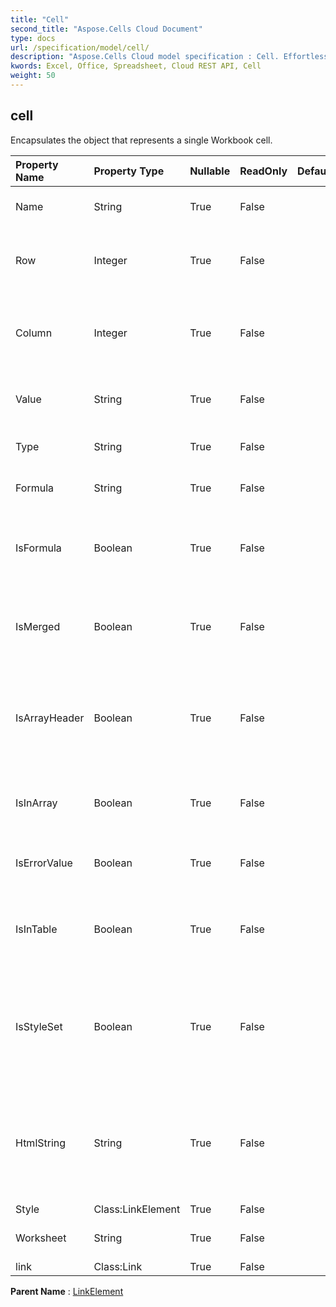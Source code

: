 ```yaml
---
title: "Cell"
second_title: "Aspose.Cells Cloud Document"
type: docs
url: /specification/model/cell/
description: "Aspose.Cells Cloud model specification : Cell. Effortlessly handle Excel and other spreadsheet documents with features like opening, generating, editing, splitting, merging, comparing, and converting."
kwords: Excel, Office, Spreadsheet, Cloud REST API, Cell
weight: 50
---
```


## **cell**

Encapsulates the object that represents a single Workbook cell. 

| Property Name | Property Type | Nullable |  ReadOnly | DefaultValue | Description | 
| :- | :- | :- |:- |  :- | :- |
| Name | String | True |  False |  | Gets the name of the cell. |  
| Row | Integer | True |  False |  | Gets row number (zero based) of the cell. |  
| Column | Integer | True |  False |  | Gets column number (zero based) of the cell. |  
| Value | String | True |  False |  | Gets the value contained in this cell. |  
| Type | String | True |  False |  | Represents cell value type. |  
| Formula | String | True |  False |  | Gets or sets a formula of the . |  
| IsFormula | Boolean | True |  False |  | Represents if the specified cell contains formula. |  
| IsMerged | Boolean | True |  False |  | Checks if a cell is part of a merged range or not. |  
| IsArrayHeader | Boolean | True |  False |  | Indicates the cell's formula is and array formula                         and it is the first cell of the array. |  
| IsInArray | Boolean | True |  False |  | Indicates whether the cell formula is an array formula. |  
| IsErrorValue | Boolean | True |  False |  | Checks if the value of this cell is an error. |  
| IsInTable | Boolean | True |  False |  | Indicates whether this cell is part of table formula. |  
| IsStyleSet | Boolean | True |  False |  | Indicates if the cell's style is set. If return false, it means this cell has a default cell format. |  
| HtmlString | String | True |  False |  | Gets and sets the html string which contains data and some formats in this cell. |  
| Style | Class:LinkElement | True |  False |  |  |  
| Worksheet | String | True |  False |  | Gets the parent worksheet. |  
| link | Class:Link | True |  False |  |  |  

**Parent Name** : [LinkElement](/specification/model/linkelement)

